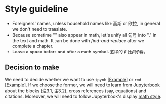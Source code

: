 

# Style guideline

* Foreigners' names, unless household names like 高斯 or 欧拉, in general we don't need to translate.
* Because sometime "." also appear in math, let's unify all 句号 into "." in the text and math. It can be done with *find-and-replace* after we complete a chapter.
* Leave a space before and after a math symbol. 这样的 $\beta$ 比$\beta$好看。


## Decision to make

We need to decide whether we want to use `ipynb` [[Example](http://zhentaoshi.github.io/econ5170/intro.html)] or `rmd` [[Example](http://zhentaoshi.github.io/Econ5121A/)]. If we choose the former, we will need to learn from [Jupyterbook](https://jupyterbook.org/en/stable/intro.html) about the blocks (注3.1, 注3.2), cross references (say, equations) and citations. Moreover, we will need to follow Jupyterbook's display [math style](https://jupyterbook.org/en/stable/reference/cheatsheet.html).